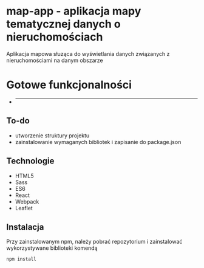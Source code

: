 # map-app - aplikacja mapy tematycznej danych o nieruchomościach

Aplikacja mapowa słuząca do wyświetlania danych związanych z nieruchomościami na danym obszarze

# Gotowe funkcjonalności
* ---

## To-do
* utworzenie struktury projektu
* zainstalowanie wymaganych bibliotek i zapisanie do package.json

## Technologie
* HTML5
* Sass
* ES6
* React
* Webpack
* Leaflet

## Instalacja
Przy zainstalowanym npm, należy pobrać repozytorium i zainstalować wykorzystywane biblioteki komendą

```
npm install
```

